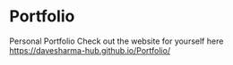 # Portfolio
Personal Portfolio
Check out the website for yourself here 
https://davesharma-hub.github.io/Portfolio/
